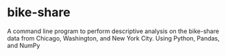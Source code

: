 # bike-share
A command line program to perform descriptive analysis on the bike-share data from Chicago, Washington, and New York City. Using Python, Pandas, and NumPy
